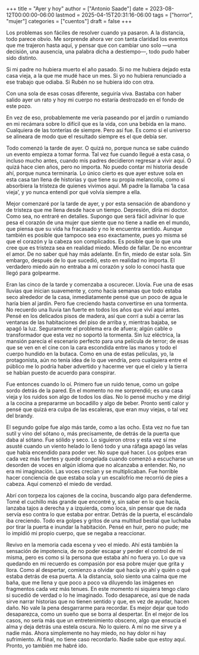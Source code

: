 +++
title = "Ayer y hoy"
author = ["Antonio Saade"]
date = 2023-08-12T00:00:00-06:00
lastmod = 2025-04-15T20:31:16-06:00
tags = ["horror", "mujer"]
categories = ["cuentos"]
draft = false
+++

Los problemas son fáciles de resolver cuando ya pasaron. A la distancia, todo parece obvio. Me sorprende ahora ver con tanta claridad los eventos que me trajeron hasta aquí, y pensar que con cambiar uno solo —una decisión, una ausencia, una palabra dicha a destiempo—, todo pudo haber sido distinto.

Si mi padre no hubiera muerto el año pasado.
Si no me hubiera dejado esta casa vieja, a la que me mudé hace un mes.
Si yo no hubiera renunciado a ese trabajo que odiaba.
Si Rubén no se hubiera ido con otra.

Con una sola de esas cosas diferente, seguiría viva. Bastaba con haber salido ayer un rato y hoy mi cuerpo no estaría destrozado en el fondo de este pozo.

En vez de eso, probablemente me vería paseando por el jardín o rumiando en mi recámara sobre lo difícil que es la vida, con una bebida en la mano. Cualquiera de las tonterías de siempre. Pero así fue. Es como si el universo se alineara de modo que el resultado siempre es el que debía ser.

Todo comenzó la tarde de ayer. O quizá no, porque nunca se sabe cuándo un evento empieza a tomar forma. Tal vez fue cuando llegué a esta casa, o incluso mucho antes, cuando mis padres decidieron regresar a vivir aquí. O quizá hace cien años, pero no importa. No puedo contar mi historia desde ahí, porque nunca terminaría. Lo único cierto es que ayer estuve sola en esta casa tan llena de historias y que tiene su propia melancolía, como si absorbiera la tristeza de quienes vivimos aquí. Mi padre la llamaba ‘la casa vieja’, y yo nunca entendí por qué volvía siempre a ella.

Mejor comenzaré por la tarde de ayer, y por esta sensación de abandono y de tristeza que me llena desde hace un tiempo. Depresión, diría mi doctor. Como sea, no entraré en detalles. Supongo que será fácil adivinar lo que pesa el corazón de una mujer que siente que no tiene a nadie en el mundo, que piensa que su vida ha fracasado y no le encuentra sentido. Aunque también es posible que tampoco sea eso exactamente, pues yo misma sé que el corazón y la cabeza son complicados. Es posible que lo que una cree que es tristeza sea en realidad miedo. Miedo de fallar. De no encontrar el amor. De no saber qué hay más adelante. En fin, miedo de estar sola. Sin embargo, después de lo que sucedió, esto en realidad no importa. El verdadero miedo aún no entraba a mi corazón y solo lo conocí hasta que llegó para golpearme.

Eran las cinco de la tarde y comenzaba a oscurecer. Llovía. Fue una de esas lluvias que inician suavemente y, como hacía semanas que todo estaba seco alrededor de la casa, inmediatamente pensé que un poco de agua le haría bien al jardín. Pero fue creciendo hasta convertirse en una tormenta. No recuerdo una lluvia tan fuerte en todos los años que viví aquí antes. Pensé en los delicados pisos de madera, así que corrí a subí a cerrar las ventanas de las habitaciones del piso de arriba y, mientras bajaba, se apagó la luz. Seguramente el problema era de afuera; algún cable o transformador que esta vez no soportó la tormenta. Sin luz eléctrica, la mansión parecía el escenario perfecto para una película de terror; de esas que se ven en el cine con la cara escondida entre las manos y todo el cuerpo hundido en la butaca. Como en una de estas películas, yo, la protagonista, aún no tenía idea de lo que vendría, pero cualquiera entre el público me lo podría haber advertido y hacerme ver que el cielo y la tierra se habían puesto de acuerdo para conspirar.

Fue entonces cuando lo oí. Primero fue un ruido tenue, como un golpe sordo detrás de la pared. En el momento no me sorprendió; es una casa vieja y los ruidos son algo de todos los días. No lo pensé mucho y me dirigí a la cocina a prepararme un bocadillo y algo de beber. Pronto sentí calor y pensé que quizá era culpa de las escaleras, que eran muy viejas, o tal vez del brandy.

El segundo golpe fue algo más tarde, como a las ocho. Esta vez no fue tan sutil y vino del sótano o, más precisamente, de detrás de la puerta que daba al sótano. Fue sólido y seco. Lo siguieron otros y esta vez sí me asusté cuando un viento helado lo llenó todo y una ráfaga apagó las velas que había encendido para poder ver. No supe qué hacer. Los golpes eran cada vez más fuertes y quedé congelada cuando comenzó a escucharse un desorden de voces en algún idioma que no alcanzaba a entender. No, no era mi imaginación. Las voces crecían y se multiplicaban. Fue horrible hacer conciencia de que estaba sola y un escalofrío me recorrió de pies a cabeza. Aquí comenzó el miedo de verdad.

Abrí con torpeza los cajones de la cocina, buscando algo para defenderme. Tomé el cuchillo más grande que encontré y, sin saber en lo que hacía, lanzaba tajos a derecha y a izquierda, como loca, sin pensar que de nada servía eso contra lo que estaba por entrar. Detrás de la puerta, el escándalo iba creciendo. Todo era golpes y gritos de una multitud bestial que luchaba por tirar la puerta e inundar la habitación. Pensé en huir, pero no pude; me lo impidió mi propio cuerpo, que se negaba a reaccionar.

Revivo en la memoria cada escena y veo el miedo. Ahí está también la sensación de impotencia, de no poder escapar y perder el control de mí misma, pero es como si la persona que estaba ahí no fuera yo. Lo que va quedando en mi recuerdo es compasión por esa pobre mujer que grita y llora. Como al despertar, comienzo a olvidar qué hacía yo ahí y quién o qué estaba detrás de esa puerta. A la distancia, solo siento una calma que me baña, que me llena y que poco a poco va diluyendo las imágenes en fragmentos cada vez más tenues. En este momento ni siquiera tengo claro si sucedió de verdad o lo he imaginado. Todo desaparece, así que de nada sirve narrar historias que no tienen sentido y que, en vez de ayudar, hacen daño. No vale la pena desgarrarme para recordar. Es mejor dejar que todo desaparezca, como un sueño que se borra al despertar. En el mejor de los casos, no sería más que un entretenimiento obsceno, algo que ensucia el alma y deja detrás una estela oscura. No lo quiero. A mí no me sirve y a nadie más. Ahora simplemente no hay miedo, no hay dolor ni hay sufrimiento. Al final, no tiene caso recordarlo. Nadie sabe que estoy aquí. Pronto, yo también me habré ido.
